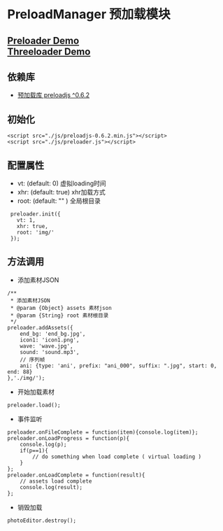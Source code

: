 # PreloadManager 预加载模块

[Preloader Demo](http://display.6edigital.com/labs/preloader/demo.html)
\
[Threeloader Demo](http://display.6edigital.com/labs/preloader/demo-threeLoader.html)
---
## 依赖库
- [预加载库 preloadjs ^0.6.2](http://www.createjs.com/preloadjs)

## 初始化
```
<script src="./js/preloadjs-0.6.2.min.js"></script>
<script src="./js/preloader.js"></script>
```
## 配置属性
- vt: (default: 0) 虚拟loading时间
- xhr: (default: true) xhr加载方式
- root: (default: "" ) 全局根目录
```
 preloader.init({
   vt: 1,
   xhr: true,
   root: 'img/'
 });
```


## 方法调用
- 添加素材JSON
```
/**
 * 添加素材JSON
 * @param {Object} assets 素材json
 * @param {String} root 素材根目录
 */
preloader.addAssets({
    end_bg: 'end_bg.jpg',
    icon1: 'icon1.png',
    wave: 'wave.jpg',
    sound: 'sound.mp3',
    // 序列帧
    ani: {type: 'ani', prefix: "ani_000", suffix: ".jpg", start: 0, end: 88}
},'./img/');
```

- 开始加载素材
```
preloader.load();
```

- 事件监听
```
preloader.onFileComplete = function(item){console.log(item)};
preloader.onLoadProgress = function(p){
    console.log(p);
    if(p==1){
        // do something when load complete ( virtual loading )
    }
};
preloader.onLoadComplete = function(result){
    // assets load complete
    console.log(result);
};
```

- 销毁加载
```
photoEditor.destroy();
```
